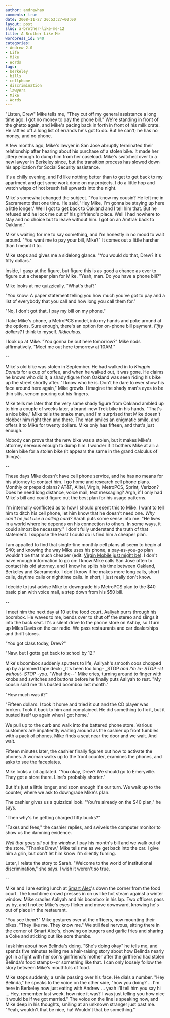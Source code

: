 ```yaml
---
author: andrewhao
comments: true
date: 2008-11-27 20:53:27+00:00
layout: post
slug: a-brother-like-me-12
title: A Brother Like Me
wordpress_id: 940
categories:
- Andrew 2.0
- Life
- Mike
- Words
tags:
- berkeley
- bills
- cellphone
- discrimination
- lawyers
- Mike
- Words
---
```


"Listen, Drew" Mike tells me, "They cut off my general assistance a long time ago. I got no money to pay the phone bill." We're standing in front of the ghetto again, and Mike's pacing back in forth in front of his milk crate. He rattles off a long list of errands he's got to do. But he can't; he has no money, and no phone.

A few months ago, Mike's lawyer in San Jose abruptly terminated their relationship after hearing about his purchase of a stolen bike. It made her jittery enough to dump him from her caseload. Mike's switched over to a new lawyer in Berkeley since, but the transition process has slowed down his application for Social Security assistance.

It's a chilly evening, and I'd like nothing better than to get to get back to my apartment and get some work done on my projects. I do a little hop and watch wisps of hot breath fall upwards into the night.

Mike's somewhat changed the subject. "You know my cousin? He left me in Sacramento that one time. He said, 'Hey Mike, I'm gonna be staying up here a little longer.' Well I got to get back to Oakland and I tell him that. But he refused and he lock me out of his girlfriend's place. Well I had nowhere to stay and no choice but to leave without him. I got on an Amtrak back to Oakland."

Mike's waiting for me to say something, and I'm honestly in no mood to wait around. "You want me to pay your bill, Mike?" It comes out a little harsher than I meant it to.

Mike stops and gives me a sidelong glance. "You would do that, Drew? It's fifty dollars."

Inside, I gasp at the figure, but figure this is as good a chance as ever to figure out a cheaper plan for Mike. "Yeah, man. Do you have a phone bill?"

Mike looks at me quizzically. "What's that?"

"You know. A paper statement telling you how much you've got to pay and a list of everybody that you call and how long you call them for."

"No, I don't got that. I pay my bill on my phone."

I take Mike's phone, a MetroPCS model, into my hands and poke around at the options. Sure enough, there's an option for on-phone bill payment. _Fifty dollars?_ I think to myself. _Ridiculous._

I look up at Mike. "You gonna be out here tomorrow?" Mike nods affirmatively. "Meet me out here tomorrow at 10AM."


--



Mike's old bike was stolen in September. He had walked in to _Kingpin Donuts_ for a cup of coffee, and when he walked out, it was gone. He claims he knows who did it; a shady figure from Oakland was seen riding his bike up the street shortly after. "I know who he is. Don't he dare to ever show his face around here again," Mike growls. I imagine the shady man's eyes to be thin slits, venom pouring out his fingers.

Mike tells me later that the very same shady figure from Oakland ambled up to him a couple of weeks later, a brand-new Trek bike in his hands. "That's a nice bike," Mike tells the snake man, and I'm surprised that Mike doesn't clobber him right then and there. The man smiles an enigmatic smile, and offers it to Mike for twenty dollars. Mike only has fifteen, and that's just enough.

Nobody can prove that the new bike was a stolen, but it makes Mike's attorney nervous enough to dump him. I wonder if it bothers Mike at all: a stolen bike for a stolen bike (it appears the same in the grand calculus of things).


--



These days Mike doesn't have cell phone service, and he has no means for his attorney to contact him. I go home and research cell phone plans. Monthly or prepaid plans? AT&T, Alltel, Virgin, MetroPCS, Sprint, Verizon? Does he need long distance, voice mail, text messaging? Argh, if I only had Mike's bill and could figure out the best plan for his usage patterns.

I'm internally conflicted as to how I should present this to Mike. I want to tell him to ditch his cell phone, let him know that he doesn't need one. _Why can't he just use a calling card?_ Sarah puts some sense into me: "He lives in a world where he depends on his connection to others. In some ways, it could almost be necessary." I don't fully understand the truth of that statement. I suppose the least I could do is find him a cheaper plan.

I am appalled to find that single-line monthly cell plans all seem to begin at $40; and knowing the way Mike uses his phone, a pay-as-you-go plan wouldn't be that much cheaper (edit: [Virgin Mobile just might be](http://cellphones.about.com/od/serviceplananalysis/a/payasyougo.htm)). I don't have enough information to go on: I know Mike calls San Jose often to contact his old attorney, and I know he splits his time between Oakland, Berkeley and Sacramento. I don't know if he makes more long calls, short calls, daytime calls or nighttime calls. In short, I just really don't know.

I decide to just advise Mike to downgrade his MetroPCS plan to the $40 basic plan with voice mail, a step down from his $50 bill.


--



I meet him the next day at 10 at the food court. Aaliyah purrs through his boombox. He waves to me, bends over to shut off the stereo and slings it into the back seat. It's a silent drive to the phone store on Ashby, so I turn up Miles Davis on the car radio. We pass restaurants and car dealerships and thrift stores.

"You got class today, Drew?"

"Naw, but I gotta get back to school by 12."

Mike's boombox suddenly sputters to life, Aaliyah's smooth coos chopped up by a jammed tape deck: _It's been too long- _STOP _and I'm lo- _STOP_ -st without- _STOP_ -you_. "What the--" Mike cries, turning around to finger with knobs and switches and buttons before he finally puts Aaliyah to rest. "My cousin sold me this busted boombox last month."

"How much was it?"

"Fifteen dollars. I took it home and tried it out and the CD player was broken. Took it back to him and complained. He did something to fix it, but it busted itself up again when I got home."

We pull up to the curb and walk into the battered phone store. Various customers are impatiently waiting around as the cashier up front fumbles with a pack of phones. Mike finds a seat near the door and we wait. And wait.

Fifteen minutes later, the cashier finally figures out how to activate the phones. A woman walks up to the front counter, examines the phones, and asks to see the faceplates.

Mike looks a bit agitated. "You okay, Drew? We should go to Emeryville. They got a store there. Line's probably shorter."

But it's just a little longer, and soon enough it's our turn. We walk up to the counter, where we ask to downgrade Mike's plan.

The cashier gives us a quizzical look. "You're already on the $40 plan," he says.

"Then why's he getting charged fifty bucks?"

"Taxes and fees," the cashier replies, and swivels the computer monitor to show us the damning evidence.

_Well that goes all out the window._ I pay his month's bill and we walk out of the store. "Thanks Drew," Mike tells me as we get back into the car. I give him a grin, but don't let him know I'm silently fuming.

Later, I relate the story to Sarah. "Welcome to the world of institutional discrimination," she says. I wish it weren't so true.


--



Mike and I are eating lunch at [Smart Alec](http://www.yelp.com/biz/smart-alecs-intelligent-food-berkeley)'s down the corner from the food court. The lunchtime crowd presses in on us like hot steam against a winter window. Mike cradles Aaliyah and his boombox in his lap. Two officers pass us by, and I notice Mike's eyes flicker and move downward, knowing he's out of place in the restaurant.

"You see them?" Mike gestures over at the officers, now mounting their bikes. "They like me. They know me." We still feel nervous, sitting there in the corner of Smart Alec's, chowing on burgers and garlic fries and sharing a Coke and sticking out like sore thumbs.

I ask him about how Belinda's doing. "She's doing okay" he tells me, and spends five minutes telling me a hair-raising story about how Belinda nearly got in a fight with her son's girlfriend's mother after the girlfriend had stolen Belinda's food stamps--or something like that. I can only loosely follow the story between Mike's mouthfuls of food.

Mike stops suddenly, a smile passing over his face. He dials a number. "Hey Belinda," he speaks to the voice on the other side, "how you doing? ... I'm here in Berkeley now just eating with Andrew ... yeah I'll tell him you say hi ... Hey, remember last week, how nice it was? I was just telling you how nice it would be if we got married." The voice on the line is speaking now, and Mike deep in his thoughts, smiling at an unknown stranger just past me. "Yeah, wouldn't that be nice, ha! Wouldn't that be something."
